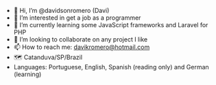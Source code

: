 - 👋 Hi, I’m @davidsonromero (Davi)
- 👀 I’m interested in get a job as a programmer
- 🌱 I’m currently learning some JavaScript frameworks and Laravel for PHP
- 💞️ I’m looking to collaborate on any project I like
- 📫 How to reach me: davikromero@hotmail.com
- 🗺️ Catanduva/SP/Brazil
- Languages: Portuguese, English, Spanish (reading only) and German (learning)

<!---
davidsonromero/davidsonromero is a ✨ special ✨ repository because its `README.md` (this file) appears on your GitHub profile.
You can click the Preview link to take a look at your changes.
--->
